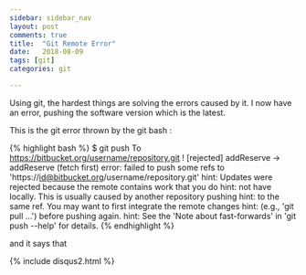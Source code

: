 ```yaml
---
sidebar: sidebar_nav
layout: post
comments: true
title:  "Git Remote Error"
date:   2018-08-09
tags: [git]
categories: git

---
```


Using git, the hardest things are solving the errors caused by it.
I now have an error, pushing the software version which is the latest.

This is the git error thrown by the git bash : 

{% highlight bash %}
$ git push
To https://bitbucket.org/username/repository.git
 ! [rejected]        addReserve -> addReserve (fetch first)
error: failed to push some refs to 'https://id@bitbucket.org/username/repository.git'
hint: Updates were rejected because the remote contains work that you do
hint: not have locally. This is usually caused by another repository pushing
hint: to the same ref. You may want to first integrate the remote changes
hint: (e.g., 'git pull ...') before pushing again.
hint: See the 'Note about fast-forwards' in 'git push --help' for details.
{% endhighlight %}

and it says that 

{% include disqus2.html %}